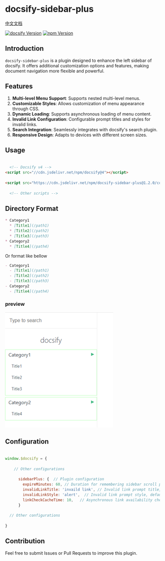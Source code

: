 # docsify-sidebar-plus

[中文文档](README_CN.md)

[![docsify Version](https://img.shields.io/badge/docsify-4.13.1+-9055F6)]() [![npm Version](https://img.shields.io/badge/npm-10.9.2+-blue)]()

## Introduction
`docsify-sidebar-plus` is a plugin designed to enhance the left sidebar of docsify. It offers additional customization options and features, making document navigation more flexible and powerful.

## Features
1. **Multi-level Menu Support**: Supports nested multi-level menus.
2. **Customizable Styles**: Allows customization of menu appearance through CSS.
3. **Dynamic Loading**: Supports asynchronous loading of menu content.
4. **Invalid Link Configuration**: Configurable prompt titles and styles for invalid links.
5. **Search Integration**: Seamlessly integrates with docsify's search plugin.
6. **Responsive Design**: Adapts to devices with different screen sizes.

## Usage

  ```html
  
    <!-- Docsify v4 -->
  <script src="//cdn.jsdelivr.net/npm/docsify@4"></script>
  
  <script src="https://cdn.jsdelivr.net/npm/docsify-sidebar-plus@1.2.0/collapsible-sidebar.min.js"></script>
  
    <!-- Other scripts -->
  
  ```

## Directory Format
```markdown
* Category1
  * [Title1](/path1)
  * [Title2](/path2)
  * [Title3](/path3)
* Category2
  * [Title4](/path4)
```

Or format like bellow

```markdown
- Category1
  - [Title1](/path1)
  - [Title2](/path2)
  - [Title3](/path3)
- Category2
  - [Title4](/path4)
```

### preview

![](./README.png)


## Configuration

```js

window.$docsify = {

    // Other configurations

      sidebarPlus: {  // Plugin configuration
        expireMinutes: 60, // Duration for remembering sidebar scroll position (minutes), default 60 minutes
        invalidLinkTitle: 'invaild link', // Invalid link prompt title, default 'invaild link'
        invalidLinkStyle: 'alert',  // Invalid link prompt style, default 'alert', options: show/alert/hide
        linkCheckCacheTime: 10,   // Asynchronous link availability check cache time (minutes), default 10 minutes
      }

  // Other configurations

}

```

## Contribution
Feel free to submit Issues or Pull Requests to improve this plugin.